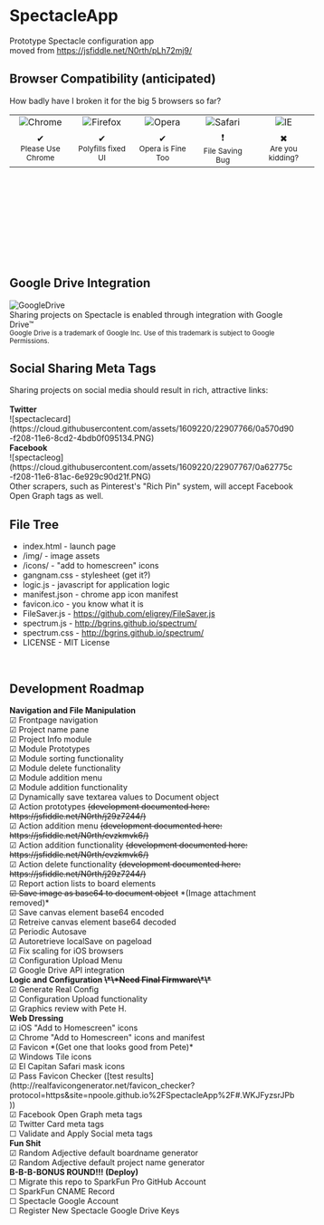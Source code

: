 # SpectacleApp
Prototype Spectacle configuration app <br/>
moved from https://jsfiddle.net/N0rth/pLh72mj9/
<br/>
<h2>Browser Compatibility (anticipated)</h2>
How badly have I broken it for the big 5 browsers so far?<br/>
<table style="width: 539px; height: 223px; text-align: center;">
<tbody>
<tr>
<td style="width: 106.4px;"><img alt="Chrome" src="https://cloud.githubusercontent.com/assets/1609220/22127033/6d13ac28-de57-11e6-8b92-cc90a53a94ee.png"></td>
<td style="width: 107.2px;"><img alt="Firefox" src="https://cloud.githubusercontent.com/assets/1609220/22127030/6ac2b78e-de57-11e6-8e73-b7803c8bcce5.png"></td>
<td style="width: 108px;"><img alt="Opera" src="https://cloud.githubusercontent.com/assets/1609220/22127029/68fa0538-de57-11e6-935f-d84149a34193.png"></td>
<td style="width: 108px;"><img alt="Safari" src="https://cloud.githubusercontent.com/assets/1609220/22127028/66735210-de57-11e6-8e65-efccf6a05107.png"></td>
<td style="width: 108px;"><img alt="IE" src="https://cloud.githubusercontent.com/assets/1609220/22127022/636efad8-de57-11e6-994b-6d848b279e15.png"></td>
</tr>
<tr>
<td style="width: 106.4px;">&#10004;<br/><small>Please Use Chrome</small></td>
<td style="width: 107.2px;">&#10004;<br/><small>Polyfills fixed UI</small></td>
<td style="width: 108px;">&#10004;<br/><small>Opera is Fine Too</small></td>
<td style="width: 108px;">&#10071;<br/><small>File Saving Bug</small></td>
<td style="width: 108px;">&#10006;<br/><small>Are you kidding?</small></td>
</tr>
</tbody>
</table>
<!-- DivTable.com -->
<br/>
<h2>Google Drive Integration</h2>
<img alt="GoogleDrive" src="https://cloud.githubusercontent.com/assets/1609220/22617684/48c1e0a0-ea88-11e6-9693-6db3abf8d2e1.png">
<br/>
Sharing projects on Spectacle is enabled through integration with Google Drive™<br/>
<small>Google Drive is a trademark of Google Inc. Use of this trademark is subject to Google Permissions.</small>
<br/>
<h2>Social Sharing Meta Tags</h2>
Sharing projects on social media should result in rich, attractive links:<br/><br/>
<strong>Twitter</strong><br/>
![spectaclecard](https://cloud.githubusercontent.com/assets/1609220/22907766/0a570d90-f208-11e6-8cd2-4bdb0f095134.PNG)
<br/>
<strong>Facebook</strong><br/>
![spectacleog](https://cloud.githubusercontent.com/assets/1609220/22907767/0a62775c-f208-11e6-81ac-6e929c90d21f.PNG)
<br/>
Other scrapers, such as Pinterest's "Rich Pin" system, will accept Facebook Open Graph tags as well.
<br/>
<h2>File Tree</h2>

* index.html - launch page<br/>
* /img/ - image assets <br/>
* /icons/ - "add to homescreen" icons<br/>
* gangnam.css - stylesheet (get it?)<br/>
* logic.js - javascript for application logic<br/>
* manifest.json - chrome app icon manifest<br/>
* favicon.ico - you know what it is<br/>
* FileSaver.js - https://github.com/eligrey/FileSaver.js<br/>
* spectrum.js - http://bgrins.github.io/spectrum/<br/>
* spectrum.css - http://bgrins.github.io/spectrum/<br/>
* LICENSE - MIT License<br/>
<br/>
<h2>Development Roadmap</h2>
<strong>Navigation and File Manipulation</strong><br/>
☑ Frontpage navigation<br/>
☑ Project name pane<br/>
☑ Project Info module<br/>
☑ Module Prototypes<br/>
☑ Module sorting functionality<br/>
☑ Module delete functionality<br/>
☑ Module addition menu <br/>
☑ Module addition functionality <br/>
☑ Dynamically save textarea values to Document object<br/>
☑ Action prototypes <del>(development documented here: https://jsfiddle.net/N0rth/j29z7244/)</del><br/>
☑ Action addition menu <del>(development documented here: https://jsfiddle.net/N0rth/evzkmvk6/)</del><br/>
☑ Action addition functionality <del>(development documented here: https://jsfiddle.net/N0rth/evzkmvk6/)</del><br/>
☑ Action delete functionality <del>(development documented here: https://jsfiddle.net/N0rth/j29z7244/)</del><br/>
☑ Report action lists to board elements<br/>
<del>☑ Save image as base64 to document object</del> *(Image attachment removed)*<br/>
☑ Save canvas element base64 encoded<br/>
☑ Retreive canvas element base64 decoded<br/>
☑ Periodic Autosave<br/>
☑ Autoretrieve localSave on pageload <br/>
☑ Fix scaling for iOS browsers <br/>
☑ Configuration Upload Menu <br/>
☑ Google Drive API integration <br/>
<strong>Logic and Configuration <del>\*\*Need Final Firmware\*\*</del></strong><br/>
☑ Generate Real Config <br/>
☑ Configuration Upload functionality<br/>
☑ Graphics review with Pete H.<br/>
<strong>Web Dressing</strong><br/>
☑ iOS "Add to Homescreen" icons <br/>
☑ Chrome "Add to Homescreen" icons and manifest <br/>
☑ Favicon *(Get one that looks good from Pete)*<br/>
☑ Windows Tile icons <br/>
☑ El Capitan Safari mask icons <br/>
☑ Pass Favicon Checker ([test results](http://realfavicongenerator.net/favicon_checker?protocol=https&site=npoole.github.io%2FSpectacleApp%2F#.WKJFyzsrJPb))<br/>
☑ Facebook Open Graph meta tags <br/>
☑ Twitter Card meta tags <br/>
☐ Validate and Apply Social meta tags <br/>
<strong>Fun Shit</strong><br/>
☑ Random Adjective default boardname generator <br/>
☑ Random Adjective default project name generator <br/>
<strong>B-B-B-BONUS ROUND!!! (Deploy)</strong><br/>
☐ Migrate this repo to SparkFun Pro GitHub Account<br/>
☐ SparkFun CNAME Record<br/>
☐ Spectacle Google Account<br/>
☐ Register New Spectacle Google Drive Keys<br/>
